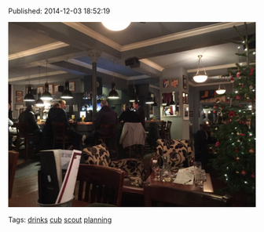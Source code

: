 
# 

Published: 2014-12-03 18:52:19

![](104259354257-0.jpg)

Tags: [drinks](tag-drinks.md) [cub](tag-cub.md) [scout](tag-scout.md) [planning](tag-planning.md)
